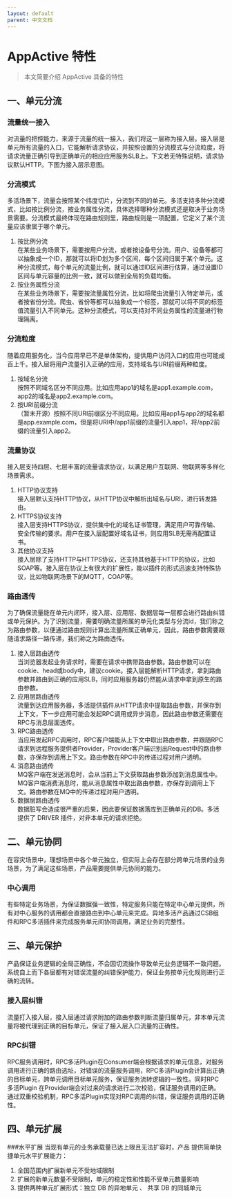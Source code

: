 ```yaml
---
layout: default
parent: 中文文档
---
```

# AppActive 特性

> 本文简要介绍 AppActive 具备的特性

## 一、单元分流
### 流量统一接入
对流量的把控能力，来源于流量的统一接入，我们将这一层称为接入层。接入层是单元所有流量的入口，它能解析请求协议，并按照设置的分流模式与分流粒度，将请求流量正确引导到正确单元的相应应用服务SLB上。下文若无特殊说明，请求协议默认HTTP。下图为接入层示意图。

### 分流模式
多活场景下，流量会按照某个纬度切片，分流到不同的单元。多活支持多种分流模式，比如按比例分流，按业务属性分流，具体选择哪种分流模式还是取决于业务场景需要。分流模式最终体现在路由规则里，路由规则是一项配置，它定义了某个流量应该隶属于哪个单元。
1. 按比例分流<br/>
在某些业务场景下，需要按用户分流，或者按设备号分流。用户、设备等都可以抽象成一个ID，那就可以将ID划为多个区间，每个区间归属于某个单元。这种分流模式，每个单元的流量比例，就可以通过ID区间进行估算，通过设置ID区间与单元容量的比例一致，就可以做到全局的负载均衡。
2. 按业务属性分流<br/>
在某些业务场景下，需要按流量属性分流，比如将爬虫流量引入特定单元，或者按省份分流。爬虫、省份等都可以抽象成一个标签，那就可以将不同的标签值流量引入不同单元。这种分流模式，可以支持对不同业务属性的流量进行物理隔离。

### 分流粒度
随着应用服务化，当今应用早已不是单体架构，提供用户访问入口的应用也可能成百上千。接入层将用户流量引入正确的应用，支持域名与URI前缀两种粒度。
1. 按域名分流<br/>
按照不同域名区分不同应用。比如应用app1的域名是app1.example.com，app2的域名是app2.example.com。
2. 按URI前缀分流<br/>
（暂未开源）按照不同URI前缀区分不同应用。比如应用app1与app2的域名都是app.example.com，但是将URI中/app1前缀的流量引入app1，将/app2前缀的流量引入app2。

### 流量协议
接入层支持四层、七层丰富的流量请求协议，以满足用户互联网、物联网等多样化场景需求。
1. HTTP协议支持<br/>
接入层默认支持HTTP协议，从HTTP协议中解析出域名与URI，进行转发路由。
2. HTTPS协议支持<br/>
接入层支持HTTPS协议，提供集中化的域名证书管理，满足用户可靠传输、安全传输的要求。用户在接入层配置好域名证书，则应用SLB无需再配置证书。
3. 其他协议支持<br/>
接入层除了支持HTTP与HTTPS协议，还支持其他基于HTTP的协议，比如SOAP等。接入层在协议上有很大的扩展性，能以插件的形式迅速支持特殊协议，比如物联网场景下的MQTT，COAP等。

### 路由透传
为了确保流量能在单元内闭环，接入层、应用层、数据层每一层都会进行路由纠错或单元保护。为了识别流量，需要明确流量所属的单元化类型与分流id，我们称之为路由参数，以便通过路由规则计算出流量所属正确单元，因此，路由参数需要跟随请求路径一路传递，我们称之为路由透传。

1. 接入层路由透传<br/>
当浏览器发起业务请求时，需要在请求中携带路由参数。路由参数可以在cookie、head或body中，建议cookie。接入层能解析HTTP请求，拿到路由参数并路由到正确的应用SLB，同时应用服务器仍然能从请求中拿到原生的路由参数。
2. 应用层路由透传<br/>
流量到达应用服务器，多活提供插件从HTTP请求中提取路由参数，并保存到上下文，下一步应用可能会发起RPC调用或异步消息，因此路由参数还需要在RPC与消息层面透传。
3. RPC路由透传<br/>
当应用发起RPC调用时，RPC客户端能从上下文中取出路由参数，并跟随RPC请求到远程服务提供者Provider，Provider客户端识别出Request中的路由参数，亦保存到调用上下文。路由参数在RPC中的传递过程对用户透明。
4. 消息路由透传<br/>
MQ客户端在发送消息时，会从当前上下文获取路由参数添加到消息属性中。MQ客户端消费消息时，能从消息属性中取出路由参数，亦保存到调用上下文。路由参数在MQ中的传递过程对用户透明。
5. 数据层路由透传<br/>
数据脏写会造成很严重的后果，因此要保证数据落库到正确单元的DB。多活提供了 DRIVER 插件，对非本单元的请求拒绝。

## 二、单元协同
在容灾场景中，理想场景中各个单元独立，但实际上会存在部分跨单元场景的业务场景，为了满足这些场景，产品需要提供单元协同的能力。
### 中心调用
有些特定业务场景，为保证数据强一致性，特定服务只能在特定中心单元提供，所有对中心服务的调用都会直接路由到中心单元来完成。异地多活产品通过CSB组件和RPC多活插件来完成服务单元间协同调用，满足业务的完整性。

## 三、单元保护
产品保证业务逻辑的全局正确性，不会因切流操作导致单元业务逻辑不一致问题。系统自上而下各层都有对错误流量的纠错保护能力，保证业务按单元化规则进行正确的流转。

### 接入层纠错
流量打入接入层，接入层通过请求附加的路由参数判断流量归属单元，非本单元流量将被代理到正确的目标单元，保证了接入层入口流量的正确性。

### RPC纠错
RPC服务调用时，RPC多活Plugin在Consumer端会根据请求的单元信息，对服务调用进行正确的路由选址，对错误的流量服务调用，RPC多活Plugin会计算出正确的目标单元，跨单元调用目标单元服务，保证服务流转逻辑的一致性。同时RPC多活Plugin 在Provider端会对过来的请求进行二次校验，保证服务调用的正确。通过双重校验机制，RPC多活Plugin实现对RPC调用的纠错，保证服务调用的正确性。

## 四、单元扩展
###水平扩展
当现有单元的业务承载量已达上限且无法扩容时，产品 提供简单快捷单元水平扩展能力：
1. 全国范围内扩展新单元不受地域限制
2. 扩展的新单元数量不受限制，单元的稳定性和性能不受单元数量影响
3. 提供两种单元扩展形式：独立 DB 的异地单元 、 共享 DB 的同城单元